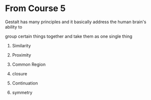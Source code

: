 # From Course 5

Gestalt has many principles and it basically address the human brain's ability to 

group certain things together and take them as one single thing 

1. Similarity 

         

     

  2. Proximity 

  3.  Common Region

  4. closure 

 

   5. Continuation

   6. symmetry